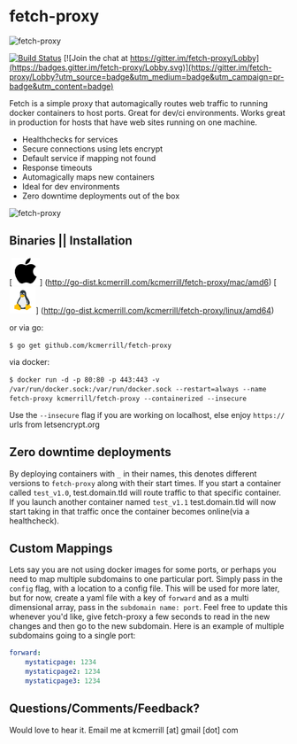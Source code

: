# fetch-proxy

![fetch-proxy](https://raw.githubusercontent.com/kcmerrill/fetch-proxy/master/assets/fetch.png "fetch-proxy")

[![Build Status](https://travis-ci.org/kcmerrill/fetch-proxy.svg?branch=master)](https://travis-ci.org/kcmerrill/fetch-proxy) [![Join the chat at https://gitter.im/fetch-proxy/Lobby](https://badges.gitter.im/fetch-proxy/Lobby.svg)](https://gitter.im/fetch-proxy/Lobby?utm_source=badge&utm_medium=badge&utm_campaign=pr-badge&utm_content=badge)

Fetch is a simple proxy that automagically routes web traffic to running docker containers to host ports. Great for dev/ci environments. Works great in production for hosts that have web sites running on one machine.

* Healthchecks for services
* Secure connections using lets encrypt
* Default service if mapping not found
* Response timeouts
* Automagically maps new containers
* Ideal for dev environments
* Zero downtime deployments out of the box

![fetch-proxy](https://raw.githubusercontent.com/kcmerrill/fetch-proxy/master/assets/fetch-proxy.gif "fetch-proxy gif")

## Binaries || Installation

[![MacOSX](https://raw.githubusercontent.com/kcmerrill/go-dist/master/assets/apple_logo.png "Mac OSX")] (http://go-dist.kcmerrill.com/kcmerrill/fetch-proxy/mac/amd6) [![Linux](https://raw.githubusercontent.com/kcmerrill/go-dist/master/assets/linux_logo.png "Linux")] (http://go-dist.kcmerrill.com/kcmerrill/fetch-proxy/linux/amd64)

or via go:

`$ go get github.com/kcmerrill/fetch-proxy`

via docker:

`$ docker run -d -p 80:80 -p 443:443 -v /var/run/docker.sock:/var/run/docker.sock --restart=always --name fetch-proxy kcmerrill/fetch-proxy --containerized --insecure`

Use the `--insecure` flag if you are working on localhost, else enjoy `https://` urls from letsencrypt.org

## Zero downtime deployments

By deploying containers with `_` in their names, this denotes different versions to `fetch-proxy` along with their start times. If you start a container called `test_v1.0`, test.domain.tld will route traffic to that specific container. If you launch another container named `test_v1.1` test.domain.tld will now start taking in that traffic once the container becomes online(via a healthcheck).

## Custom Mappings

Lets say you are not using docker images for some ports, or perhaps you need to map multiple subdomains to one particular port. Simply pass in the `config` flag, with a location to a config file. This will be used for more later, but for now, create a yaml file with a key of `forward` and as a multi dimensional array, pass in the `subdomain name: port`. Feel free to update this whenever you'd like, give fetch-proxy a few seconds to read in the new changes and then go to the new subdomain. Here is an example of multiple subdomains going to a single port:

```yaml
forward:
    mystaticpage: 1234
    mystaticpage2: 1234
    mystaticpage3: 1234
```

## Questions/Comments/Feedback?

Would love to hear it. Email me at kcmerrill [at] gmail [dot] com